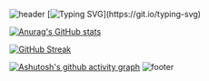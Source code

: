 ![header](https://capsule-render.vercel.app/api?type=waving&color=random&height=300&section=header&text=Hi%20there!😊&fontSize=90)
[![Typing SVG](https://readme-typing-svg.demolab.com/?lines=Welcome+to+Aurora501;How+lucky+to+meet+you!)](https://git.io/typing-svg)

[![Anurag's GitHub stats](https://github-readme-stats.vercel.app/api?username=Aurora501)](https://github.com/anuraghazra/github-readme-stats)

[![GitHub Streak](https://streak-stats.demolab.com/?user=Aurora501)](https://git.io/streak-stats)

[![Ashutosh's github activity graph](https://github-readme-activity-graph.vercel.app/graph?username=Aurora501)](https://github.com/ashutosh00710/github-readme-activity-graph)
![footer](https://capsule-render.vercel.app/api?type=wave&color=auto&height=300&section=footer&text=end%20!&fontSize=90)
